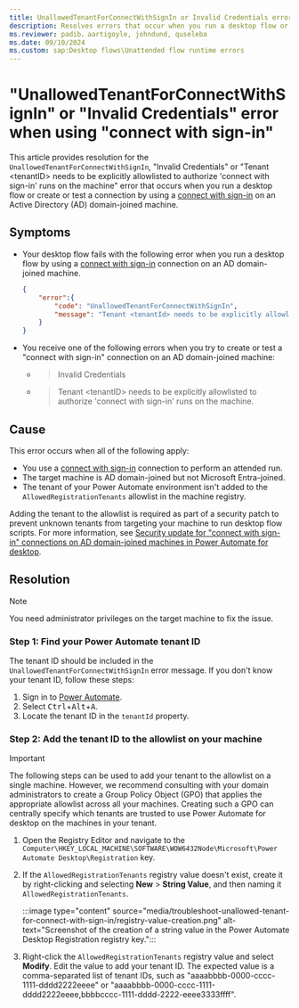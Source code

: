 ```yaml
---
title: UnallowedTenantForConnectWithSignIn or Invalid Credentials error
description: Resolves errors that occur when you run a desktop flow or create or test a connection by using connect with sign-in.
ms.reviewer: padib，aartigoyle, johndund, quseleba
ms.date: 09/10/2024
ms.custom: sap:Desktop flows\Unattended flow runtime errors
---
```

# "UnallowedTenantForConnectWithSignIn" or "Invalid Credentials" error when using "connect with sign-in"

This article provides resolution for the `UnallowedTenantForConnectWithSignIn`, "Invalid Credentials" or "Tenant \<tenantID\> needs to be explicitly allowlisted to authorize 'connect with sign-in' runs on the machine" error that occurs when you run a desktop flow or create or test a connection by using a [connect with sign-in](/power-automate/desktop-flows/desktop-flow-connections#connect-with-sign-in-for-attended-runs) on an Active Directory (AD) domain-joined machine.

## Symptoms

- Your desktop flow fails with the following error when you run a desktop flow by using a [connect with sign-in](/power-automate/desktop-flows/desktop-flow-connections#connect-with-sign-in-for-attended-runs) connection on an AD domain-joined machine.

  ```json
  {
      "error":{
          "code": "UnallowedTenantForConnectWithSignIn",
          "message": "Tenant <tenantId> needs to be explicitly allowlisted to authorize 'connect with sign-in' runs on the machine."  
      }    
  }
  ```

- You receive one of the following errors when you try to create or test a "connect with sign-in" connection on an AD domain-joined machine:

  - > Invalid Credentials
  - > Tenant \<tenantID> needs to be explicitly allowlisted to authorize 'connect with sign-in' runs on the machine.

## Cause

This error occurs when all of the following apply:

- You use a [connect with sign-in](/power-automate/desktop-flows/desktop-flow-connections#connect-with-sign-in-for-attended-runs) connection to perform an attended run.
- The target machine is AD domain-joined but not Microsoft Entra-joined.
- The tenant of your Power Automate environment isn't added to the `AllowedRegistrationTenants` allowlist in the machine registry.

Adding the tenant to the allowlist is required as part of a security patch to prevent unknown tenants from targeting your machine to run desktop flow scripts. For more information, see [Security update for "connect with sign-in" connections on AD domain-joined machines in Power Automate for desktop](connect-with-sign-in-security-update.md).

## Resolution

> [!NOTE]
> You need administrator privileges on the target machine to fix the issue.

### Step 1: Find your Power Automate tenant ID

The tenant ID should be included in the `UnallowedTenantForConnectWithSignIn` error message. If you don't know your tenant ID, follow these steps:

1. Sign in to [Power Automate](https://make.powerautomate.com/).
1. Select <kbd>Ctrl</kbd>+<kbd>Alt</kbd>+<kbd>A</kbd>.
1. Locate the tenant ID in the `tenantId` property.

### Step 2: Add the tenant ID to the allowlist on your machine

> [!IMPORTANT]
> The following steps can be used to add your tenant to the allowlist on a single machine. However, we recommend consulting with your domain administrators to create a Group Policy Object (GPO) that applies the appropriate allowlist across all your machines. Creating such a GPO can centrally specify which tenants are trusted to use Power Automate for desktop on the machines in your tenant.

1. Open the Registry Editor and navigate to the `Computer\HKEY_LOCAL_MACHINE\SOFTWARE\WOW6432Node\Microsoft\Power Automate Desktop\Registration` key.

1. If the `AllowedRegistrationTenants` registry value doesn't exist, create it by right-clicking and selecting **New** > **String Value**, and then naming it `AllowedRegistrationTenants`.

   :::image type="content" source="media/troubleshoot-unallowed-tenant-for-connect-with-sign-in/registry-value-creation.png" alt-text="Screenshot of the creation of a string value in the Power Automate Desktop Registration registry key.":::

1. Right-click the `AllowedRegistrationTenants` registry value and select **Modify**. Edit the value to add your tenant ID. The expected value is a comma-separated list of tenant IDs, such as "aaaabbbb-0000-cccc-1111-dddd2222eeee" or "aaaabbbb-0000-cccc-1111-dddd2222eeee,bbbbcccc-1111-dddd-2222-eeee3333ffff".
